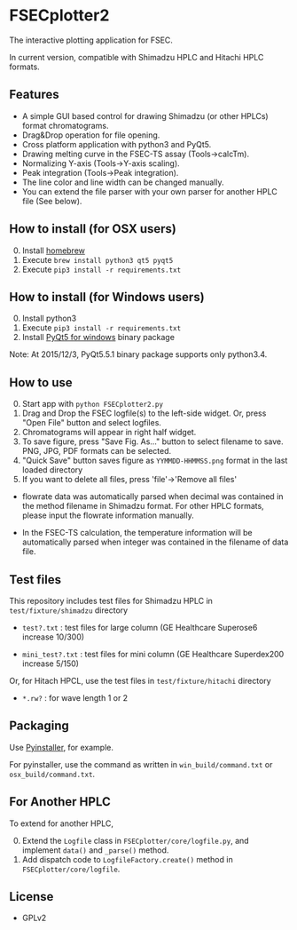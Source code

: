 FSECplotter2
=============
The interactive plotting application for FSEC.

In current version, compatible with Shimadzu HPLC and Hitachi HPLC formats.

Features
--------------
+ A simple GUI based control for drawing Shimadzu (or other HPLCs) format chromatograms.
+ Drag&Drop operation for file opening.
+ Cross platform application with python3 and PyQt5.
+ Drawing melting curve in the FSEC-TS assay (Tools->calcTm).
+ Normalizing Y-axis (Tools->Y-axis scaling).
+ Peak integration (Tools->Peak integration).
+ The line color and line width can be changed manually.
+ You can extend the file parser with your own parser for another HPLC file (See below).

How to install (for OSX users)
----------------
0. Install [homebrew](http://brew.sh/)
1. Execute `brew install python3 qt5 pyqt5`
2. Execute `pip3 install -r requirements.txt`

How to install (for Windows users)
----------------
0. Install python3
1. Execute `pip3 install -r requirements.txt`
2. Install [PyQt5 for windows](https://riverbankcomputing.com/software/pyqt/download5) binary package

Note: At 2015/12/3, PyQt5.5.1 binary package supports only python3.4.


How to use
-----------
0. Start app with `python FSECplotter2.py`
1. Drag and Drop the FSEC logfile(s) to the left-side widget. 
Or, press "Open File" button and select logfiles.
2. Chromatograms will appear in right half widget.
3. To save figure, press "Save Fig. As..." button to select filename to save. 
PNG, JPG, PDF formats can be selected.
4. "Quick Save" button saves figure as `YYMMDD-HHMMSS.png` format in the last loaded directory
5. If you want to delete all files, press 'file'->'Remove all files'

+ flowrate data was automatically parsed when decimal was contained in the method filename in Shimadzu format. For other HPLC formats, please input the flowrate information manually.

+ In the FSEC-TS calculation, the temperature information will be automatically parsed when integer was contained in the filename of data file.


Test files
------------
This repository includes test files for Shimadzu HPLC in `test/fixture/shimadzu` directory

+   `test?.txt` :
    test files for large column (GE Healthcare Superose6 increase 10/300)

+   `mini_test?.txt` :
    test files for mini column (GE Healthcare Superdex200 increase 5/150)

Or, for Hitach HPCL, use the test files in `test/fixture/hitachi` directory

+   `*.rw?` :
    for wave length 1 or 2

Packaging
-----------
Use [Pyinstaller](http://www.pyinstaller.org/), for example.

For pyinstaller, use the command as written in `win_build/command.txt` or `osx_build/command.txt`.


For Another HPLC
------------------
To extend for another HPLC,

0. Extend the `Logfile` class in `FSECplotter/core/logfile.py`, and implement `data()` and `_parse()` method.
1. Add dispatch code to `LogfileFactory.create()` method in `FSECplotter/core/logfile`.

License
--------
+ GPLv2

